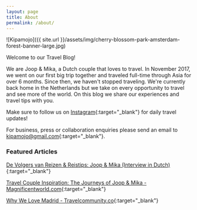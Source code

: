 ```yaml
---
layout: page
title: About
permalink: /about/
---
```


![Kipamojo]({{ site.url }}/assets/img/cherry-blossom-park-amsterdam-forest-banner-large.jpg)

Welcome to our Travel Blog!  
  
We are Joop & Mika, a Dutch couple that loves to travel. In November 2017, we went on our first big trip together and traveled full-time through Asia for over 6 months. Since then, we haven't stopped traveling. We're currently back home in the Netherlands but we take on every opportunity to travel and see more of the world. On this blog we share our experiences and travel tips with you.

Make sure to follow us on [Instagram][instagram]{:target="_blank"} for daily travel updates! 

For business, press or collaboration enquiries please send an email to [kipamojo@gmail.com][email]{:target="_blank"}. 

### Featured Articles

[De Volgers van Reizen & Reistips: Joop & Mika (Interview in Dutch)][reizenenreistips]{:target="_blank"}

[Travel Couple Inspiration: The Journeys of Joop & Mika - Magnificentworld.com][magnificent world]{:target="_blank"}

[Why We Love Madrid - Travelcommunity.co][travelcommunity]{:target="_blank"}

[reizenenreistips]: https://www.reizen-en-reistips.nl/de-volgers-van-reizen-reistips-joop-en-mika/
[magnificent world]: https://www.magnificentworld.com/travel-couple-inspiration-joop-mika/ 
[travelcommunity]: https://travelcommunity.co/why-we-love-madrid/ 
[instagram]: https://instagram.com/kipamojo
[email]: mailto:kipamojo@gmail.com


